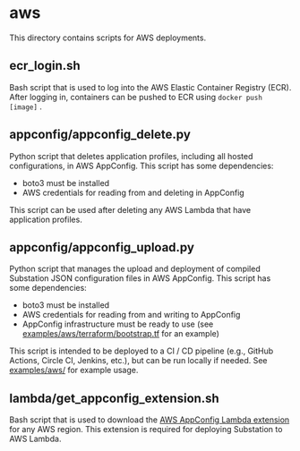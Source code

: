 # aws

This directory contains scripts for AWS deployments.

## ecr_login.sh

Bash script that is used to log into the AWS Elastic Container Registry (ECR). After logging in, containers can be pushed to ECR using `docker push [image]` .

## appconfig/appconfig_delete.py

Python script that deletes application profiles, including all hosted configurations, in AWS AppConfig. This script has some dependencies:

* boto3 must be installed
* AWS credentials for reading from and deleting in AppConfig

This script can be used after deleting any AWS Lambda that have application profiles.

## appconfig/appconfig_upload.py

Python script that manages the upload and deployment of compiled Substation JSON configuration files in AWS AppConfig. This script has some dependencies:

* boto3 must be installed
* AWS credentials for reading from and writing to AppConfig
* AppConfig infrastructure must be ready to use (see [examples/aws/terraform/bootstrap.tf](/examples/aws/terraform/bootstrap.tf) for an example)

This script is intended to be deployed to a CI / CD pipeline (e.g., GitHub Actions, Circle CI, Jenkins, etc.), but can be run locally if needed. See [examples/aws/](/examples/aws/) for example usage.

## lambda/get_appconfig_extension.sh

Bash script that is used to download the [AWS AppConfig Lambda extension](https://docs.aws.amazon.com/appconfig/latest/userguide/appconfig-integration-lambda-extensions.html) for any AWS region. This extension is required for deploying Substation to AWS Lambda.
